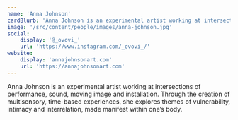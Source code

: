 ```yaml
---
name: 'Anna Johnson'
cardBlurb: 'Anna Johnson is an experimental artist working at intersections of performance, sound, moving image and installation. Through the creation of multisensory, time-based experiences, she explores themes of vulnerability, intimacy and interrelation, made manifest within one’s body.'
image: '/src/content/people/images/anna-johnson.jpg'
social:
    display: '@_ovovi_'
    url: 'https://www.instagram.com/_ovovi_/'
website:
    display: 'annajohnsonart.com'
    url: 'https://annajohnsonart.com'
---
```


Anna Johnson is an experimental artist working at intersections of performance, sound, moving image and installation. Through the creation of multisensory, time-based experiences, she explores themes of vulnerability, intimacy and interrelation, made manifest within one’s body.

